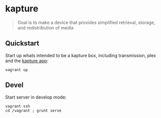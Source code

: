 kapture
=======

> Goal is to make a device that provides simplified retrieval, storage, and redistribution of media

Quickstart
---

Start up whats intended to be a kapture box, including transmission, plex and the [kapture app](http://kapture.local):

```
vagrant up
```

Devel
-----

Start server in develop mode:

```
vagrant ssh
cd /vagrant ; grunt serve
```
